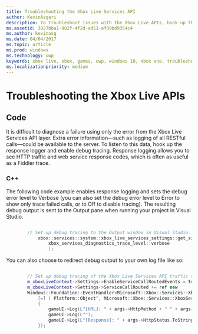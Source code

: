 ```yaml
---
title: Troubleshooting the Xbox Live Services API
author: KevinAsgari
description: To troubleshoot issues with the Xbox Live APIs, hook up the response logger and enable debug tracing.
ms.assetid: 3827bba1-902f-4f2d-ad51-af09bd9354c4
ms.author: kevinasg
ms.date: 04/04/2017
ms.topic: article
ms.prod: windows
ms.technology: uwp
keywords: xbox live, xbox, games, uwp, windows 10, xbox one, troubleshooting, error, log
ms.localizationpriority: medium
---
```

# Troubleshooting the Xbox Live APIs

## Code

It is difficult to diagnose a failure using only the error from the Xbox Live Services API layer. Extra error information—such as logging of all RESTful calls—could be available to the server. To listen to this data, hook up the response logger and enable debug tracing. Response logging allows you to see HTTP traffic and web service response codes, which is often as useful as a Fiddler trace.

### C++

The following code example enables response logging and sets the debug error level to Verbose (you can also set the debug error level to Error to show only trace failed calls, or to Off to disable tracing). The resulting debug output is sent to the Output pane when running your project in Visual Studio.  

```cpp

        // Set up debug tracing to the Output window in Visual Studio.
            xbox::services::system::xbox_live_services_settings::get_singleton_instance()->set_diagnostics_trace_level(
                xbox_services_diagnostics_trace_level::verbose
                );
```

You can also choose to redirect debug output to your own log file like so:

```cpp

        // Set up debug tracing of the Xbox Live Services API traffic to the game UI.
        m_xboxLiveContext->Settings->EnableServiceCallRoutedEvents = true;
        m_xboxLiveContext->Settings->ServiceCallRouted += ref new
        Windows::Foundation::EventHandler<Microsoft::Xbox::Services::XboxServiceCallRoutedEventArgs^>(
            [=] ( Platform::Object^, Microsoft::Xbox::Services::XboxServiceCallRoutedEventArgs^ args )
            {
                gameUI->Log(L"[URL]: " + args->HttpMethod + " " + args->Url->AbsoluteUri);
                gameUI->Log(L"");
                gameUI->Log(L"[Response]: " + args->HttpStatus.ToString() + " " + args->ResponseBody);
            });

```
